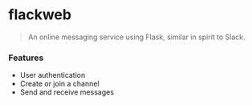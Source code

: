 # flackweb
>An online messaging service using Flask, similar in spirit to Slack.

### Features
* User authentication
* Create or join a channel
* Send and receive messages
